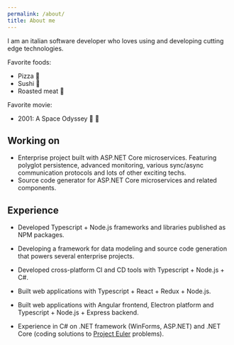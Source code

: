 ```yaml
---
permalink: /about/
title: About me
---
```


I am an italian software developer who loves using and developing cutting edge technologies.

Favorite foods:

- Pizza :pizza:
- Sushi :sushi:
- Roasted meat :meat_on_bone:

Favorite movie:

- 2001: A Space Odyssey :rocket: :milky_way:

## Working on

- Enterprise project built with ASP.NET Core microservices. Featuring polyglot persistence, advanced monitoring, various sync/async communication protocols and lots of other exciting techs.
- Source code generator for ASP.NET Core microservices and related components.

## Experience

- Developed Typescript + Node.js frameworks and libraries published as NPM packages.

- Developing a framework for data modeling and source code generation that powers several enterprise projects.

- Developed cross-platform CI and CD tools with Typescript + Node.js + C#.

- Built web applications with Typescript + React + Redux + Node.js.

- Built web applications with Angular frontend, Electron platform and Typescript + Node.js + Express backend.

- Experience in C# on .NET framework (WinForms, ASP.NET) and .NET Core (coding solutions to [Project Euler](https://projecteuler.net/archives) problems).